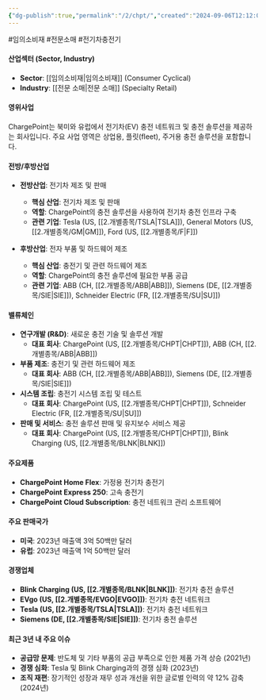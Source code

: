 ```yaml
---
{"dg-publish":true,"permalink":"/2/chpt/","created":"2024-09-06T12:12:07.428+09:00","updated":"2025-06-03T20:05:58.259+09:00"}
---
```


 #임의소비재 #전문소매 #전기차충전기 

#### 산업섹터 (Sector, Industry)

- **Sector**: [[임의소비재\|임의소비재]] (Consumer Cyclical)
- **Industry**: [[전문 소매\|전문 소매]] (Specialty Retail)

#### 영위사업

ChargePoint는 북미와 유럽에서 전기차(EV) 충전 네트워크 및 충전 솔루션을 제공하는 회사입니다. 주요 사업 영역은 상업용, 플릿(fleet), 주거용 충전 솔루션을 포함합니다.

#### 전방/후방산업

- **전방산업**: 전기차 제조 및 판매
    - **핵심 산업**: 전기차 제조 및 판매
    - **역할**: ChargePoint의 충전 솔루션을 사용하여 전기차 충전 인프라 구축
    - **관련 기업**: Tesla (US, [[2.개별종목/TSLA\|TSLA]]), General Motors (US, [[2.개별종목/GM\|GM]]), Ford (US, [[2.개별종목/F\|F]])

- **후방산업**: 전자 부품 및 하드웨어 제조
    - **핵심 산업**: 충전기 및 관련 하드웨어 제조
    - **역할**: ChargePoint의 충전 솔루션에 필요한 부품 공급
    - **관련 기업**: ABB (CH, [[2.개별종목/ABB\|ABB]]), Siemens (DE, [[2.개별종목/SIE\|SIE]]), Schneider Electric (FR, [[2.개별종목/SU\|SU]])

#### 밸류체인

- **연구개발 (R&D)**: 새로운 충전 기술 및 솔루션 개발
    - **대표 회사**: ChargePoint (US, [[2.개별종목/CHPT\|CHPT]]), ABB (CH, [[2.개별종목/ABB\|ABB]])
- **부품 제조**: 충전기 및 관련 하드웨어 제조
    - **대표 회사**: ABB (CH, [[2.개별종목/ABB\|ABB]]), Siemens (DE, [[2.개별종목/SIE\|SIE]])
- **시스템 조립**: 충전기 시스템 조립 및 테스트
    - **대표 회사**: ChargePoint (US, [[2.개별종목/CHPT\|CHPT]]), Schneider Electric (FR, [[2.개별종목/SU\|SU]])
- **판매 및 서비스**: 충전 솔루션 판매 및 유지보수 서비스 제공
    - **대표 회사**: ChargePoint (US, [[2.개별종목/CHPT\|CHPT]]), Blink Charging (US, [[2.개별종목/BLNK\|BLNK]])

#### 주요제품

- **ChargePoint Home Flex**: 가정용 전기차 충전기
- **ChargePoint Express 250**: 고속 충전기
- **ChargePoint Cloud Subscription**: 충전 네트워크 관리 소프트웨어

#### 주요 판매국가

- **미국**: 2023년 매출액 3억 50백만 달러
- **유럽**: 2023년 매출액 1억 50백만 달러

#### 경쟁업체

- **Blink Charging (US, [[2.개별종목/BLNK\|BLNK]])**: 전기차 충전 솔루션
- **EVgo (US, [[2.개별종목/EVGO\|EVGO]])**: 전기차 충전 네트워크
- **Tesla (US, [[2.개별종목/TSLA\|TSLA]])**: 전기차 충전 네트워크
- **Siemens (DE, [[2.개별종목/SIE\|SIE]])**: 전기차 충전 솔루션

#### 최근 3년 내 주요 이슈

- **공급망 문제**: 반도체 및 기타 부품의 공급 부족으로 인한 제품 가격 상승 (2021년)
- **경쟁 심화**: Tesla 및 Blink Charging과의 경쟁 심화 (2023년)
- **조직 재편**: 장기적인 성장과 재무 성과 개선을 위한 글로벌 인력의 약 12% 감축 (2024년)